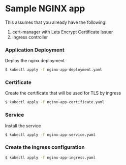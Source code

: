# Sample NGINX app

This assumes that you already have the following:
1. cert-manager with Lets Encrypt Certificate Issuer
2. ingress controller

### Application Deployment

Deploy the nginx deployment

```bash
$ kubectl apply -f nginx-app-deployment.yaml
```

### Certificate

Create the certificate that will be used for TLS by ingress

```bash
$ kubectl apply -f nginx-app-certificate.yaml
```

### Service

Install the service

```bash
$ kubectl apply -f nginx-app-service.yaml
```

### Create the ingress configuration

```bash
$ kubectl apply -f nginx-app-ingress.yaml
```

